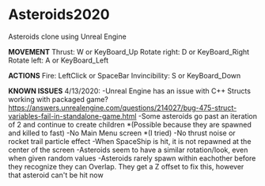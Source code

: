 # Asteroids2020
Asteroids clone using Unreal Engine

**MOVEMENT**
Thrust:		W or KeyBoard_Up
Rotate right:	D or KeyBoard_Right
Rotate left:	A or KeyBoard_Left

**ACTIONS**
Fire:		LeftClick or SpaceBar
Invincibility:	S or KeyBoard_Down


**KNOWN ISSUES**
4/13/2020:
	-Unreal Engine has an issue with C++ Structs working with packaged game? 
		https://answers.unrealengine.com/questions/214027/bug-475-struct-variables-fail-in-standalone-game.html
	-Some asteroids go past an iteration of 2 and continue to create children *(Possible because they are spawned and killed to fast)
	-No Main Menu screen *(I tried)
	-No thrust noise or rocket trail particle effect
	-When SpaceShip is hit, it is not repawned at the center of the screen
	-Asteroids seem to have a similar rotation/look, even when given random values
	-Asteroids rarely spawn within eachother before they recognize they can Overlap. 
		They get a Z offset to fix this, however that asteroid can't be hit now
	